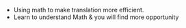 - Using math to make translation more efficient.<!-- .element: class="fragment"-->
- Learn to understand Math & you will find more opportunity <!-- .element: class="fragment"-->